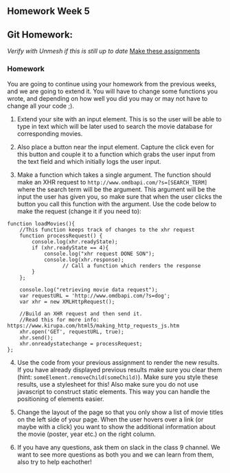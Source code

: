 ## Homework Week 5

## Git Homework:

*Verify with Unmesh if this is still up to date*
[Make these assignments](https://github.com/HackYourFuture/Git/blob/master/Lecture-2.md)

### Homework 

You are going to continue using your homework from the previous weeks, and we are going to extend it.
You will have to change some functions you wrote, and depending on how well you did you may or may
not have to change all your code ;). 

1. Extend your site with an input element. This is so the user will be able to type in text which will be later used to search the movie database for corresponding movies.

2. Also place a button near the input element. Capture the click even for this button and couple it to a function which grabs the user input from the text field and which initially logs the user input.

3. Make a function which takes a single argument. The function should make an XHR request to `http://www.omdbapi.com/?s=[SEARCH_TERM]` where the search term will be the argument. This argument will be the input the user has given you, so make sure that when the user clicks the button you call this function with the argument. Use the code below to make the request (change it if you need to):

```
function loadMovies(){
	//This function keeps track of changes to the xhr request
	function processRequest() {
		console.log(xhr.readyState);
		if (xhr.readyState == 4){
			console.log("xhr request DONE SON");
			console.log(xhr.response);
                  // Call a function which renders the response
		}
	};

	console.log("retrieving movie data request");
	var requestURL = 'http://www.omdbapi.com/?s=dog';
	var xhr = new XMLHttpRequest();

	//Build an XHR request and then send it.
	//Read this for more info: https://www.kirupa.com/html5/making_http_requests_js.htm
	xhr.open('GET', requestURL, true);
	xhr.send();
	xhr.onreadystatechange = processRequest;
};
```

4. Use the code from your previous assignment to render the new results. If you have already displayed previous results make sure you clear them (hint: `someElement.removeChild(someChild)`). Make sure you style these results, use a stylesheet for this! Also make sure you do not use javascript to construct static elements. This way you can handle the positioning of elements easier.

5. Change the layout of the page so that you only show a list of movie titles on the left side of your page. When the user hovers over a link (or maybe with a click) you want to show the additional information about the movie (poster, year etc.) on the right column. 

6. If you have any questions, ask them on slack in the class 9 channel. We want to see more questions as both you and we can learn from them, also try to help eachother!
